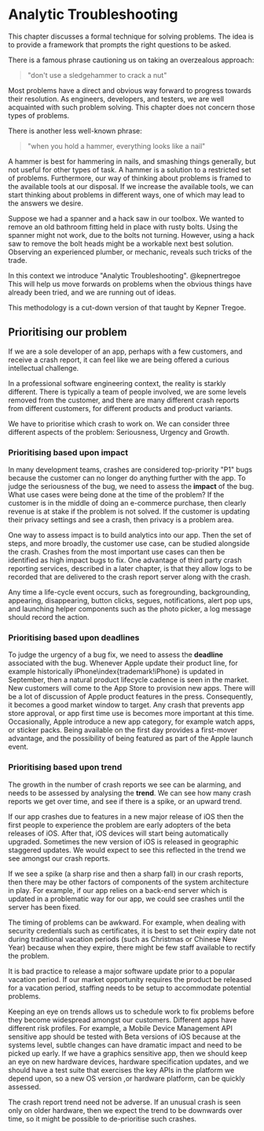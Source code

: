 # Analytic Troubleshooting

This chapter discusses a formal technique for solving problems.  The idea is to provide a framework that prompts the right questions to be asked.

There is a famous phrase cautioning us on taking an overzealous approach:

> "don't use a sledgehammer to crack a nut"

Most problems have a direct and obvious way forward to progress towards their resolution.  As engineers, developers, and testers, we are well acquainted with such problem solving.  This chapter does not concern those types of problems.

There is another less well-known phrase:

> "when you hold a hammer, everything looks like a nail"

A hammer is best for hammering in nails, and smashing things generally, but not useful for other types of task.  A hammer is a solution to a restricted set of problems.
Furthermore, our way of thinking about problems is framed to the available tools at our disposal.  If we increase the available tools, we can start thinking about problems in different ways, one of which may lead to the answers we desire.

Suppose we had a spanner and a hack saw in our toolbox.  We wanted to remove an old bathroom fitting held in place with rusty bolts.  Using the spanner might not work, due to the bolts not turning.  However, using a hack saw to remove the bolt heads might be a workable next best solution.  Observing an experienced plumber, or mechanic, reveals such tricks of the trade.

In this context we introduce "Analytic Troubleshooting".  @kepnertregoe
This will help us move forwards on problems when the obvious things have already been tried, and we are running out of ideas.

This methodology is a cut-down version of that taught by Kepner Tregoe.

## Prioritising our problem

If we are a sole developer of an app, perhaps with a few customers, and receive a crash report, it can feel like we are being offered a curious intellectual challenge.

In a professional software engineering context, the reality is starkly different.  There is typically a team of people involved, we are some levels removed from the customer, and there are many different crash reports from different customers, for different products and product variants.

We have to prioritise which crash to work on.  We can consider three different aspects of the problem: Seriousness, Urgency and Growth.

### Prioritising based upon impact

In many development teams, crashes are considered top-priority "P1" bugs because the customer can no longer do anything further with the app.  To judge the seriousness of the bug, we need to assess the **impact** of the bug.  What use cases were being done at the time of the problem?  If the customer is in the middle of doing an e-commerce purchase, then clearly revenue is at stake if the problem is not solved.  If the customer is updating their privacy settings and see a crash, then privacy is a problem area.  

One way to assess impact is to build analytics into our app.  Then the set of steps, and more broadly, the customer use case, can be studied alongside the crash.  Crashes from the most important use cases can then be identified as high impact bugs to fix.  One advantage of third party crash reporting services, described in a later chapter, is that they allow logs to be recorded that are delivered to the crash report server along with the crash.

Any time a life-cycle event occurs, such as foregrounding, backgrounding, appearing, disappearing, button clicks, segues, notifications, alert pop ups, and launching helper components such as the photo picker, a log message should record the action.

### Prioritising based upon deadlines

To judge the urgency of a bug fix, we need to assess the **deadline** associated with the bug.  Whenever Apple update their product line, for example historically iPhone\index{trademark!iPhone} is updated in September, then a natural product lifecycle cadence is seen in the market.  New customers will come to the App Store to provision new apps.  There will be a lot of discussion of Apple product features in the press.  Consequently, it becomes a good market window to target.  Any crash that prevents app store approval, or app first time use is becomes more important at this time.  Occasionally, Apple introduce a new app category, for example watch apps, or sticker packs.  Being available on the first day provides a first-mover advantage, and the possibility of being featured as part of the Apple launch event.

### Prioritising based upon trend

The growth in the number of crash reports we see can be alarming, and needs to be assessed by analysing the **trend**.  We can see how many crash reports we get over time, and see if there is a spike, or an upward trend.  

If our app crashes due to features in a new major release of iOS then the first people to experience the problem are early adopters of the beta releases of iOS.  After that, iOS devices will start being automatically upgraded.  Sometimes the new version of iOS is released in geographic staggered updates.  We would expect to see this reflected in the trend we see amongst our crash reports.  

If we see a spike (a sharp rise and then a sharp fall) in our crash reports, then there may be other factors of components of the system architecture in play.  For example, if our app relies on a back-end server which is updated in a problematic way for our app, we could see crashes until the server has been fixed.

The timing of problems can be awkward.  For example, when dealing with security credentials such as certificates, it is best to set their expiry date not during traditional vacation periods (such as Christmas or Chinese New Year) because when they expire, there might be few staff available to rectify the problem.

It is bad practice to release a major software update prior to a popular vacation period.  If our market opportunity requires the product be released for a vacation period, staffing needs to be setup to accommodate potential problems.

Keeping an eye on trends allows us to schedule work to fix problems before they become widespread amongst our customers.  Different apps have different risk profiles.  For example, a Mobile Device Management API sensitive app should be tested with Beta versions of iOS because at the systems level, subtle changes can have dramatic impact and need to be picked up early.  If we have a graphics sensitive app, then we should keep an eye on new hardware devices, hardware specification updates, and we should have a test suite that exercises the key APIs in the platform we depend upon, so a new OS version ,or hardware platform, can be quickly assessed.

The crash report trend need not be adverse.  If an unusual crash is seen only on older hardware, then we expect the trend to be downwards over time, so it might be possible to de-prioritise such crashes.
